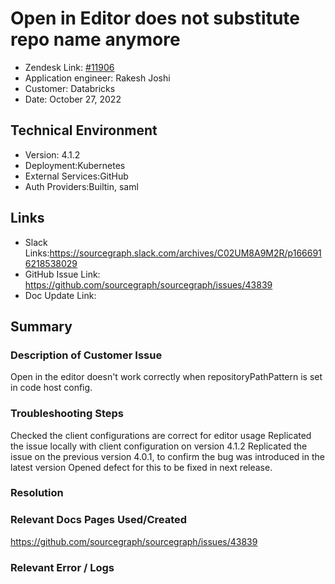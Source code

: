 
# Open in Editor does not substitute repo name anymore <!-- Ticket Title  Hint: include keywords to make it searchable -->

- Zendesk Link: [#11906](https://sourcegraph.zendesk.com/agent/tickets/11906)
- Application engineer: Rakesh Joshi
- Customer: Databricks <!-- Redact if this contains personally identifying information -->
- Date: October 27, 2022

<!-- Data populated from integration, speak to Ben Gordon or Michael Bali if not working -->
<!-- During Internal team trial, fill missing data manually (we are waiting for all data to sync) -->

## Technical Environment
- Version: ​4.1.2
- Deployment:Kubernetes
- External Services:GitHub
- Auth Providers:Builtin, saml


## Links
<!-- Data for application engineer manual entry -->
- Slack Links:https://sourcegraph.slack.com/archives/C02UM8A9M2R/p1666916218538029
- GitHub Issue Link:
https://github.com/sourcegraph/sourcegraph/issues/43839
- Doc Update Link:

## Summary
### Description of Customer Issue
Open in the editor doesn't work correctly when repositoryPathPattern is set in code host config.

### Troubleshooting Steps
Checked the client configurations are correct for editor usage
Replicated the issue locally with client configuration on version 4.1.2
Replicated the issue on the previous version 4.0.1, to confirm the bug was introduced in the latest version
Opened defect for this to be fixed in next release.





### Resolution

### Relevant Docs Pages Used/Created
https://github.com/sourcegraph/sourcegraph/issues/43839

### Relevant Error / Logs
<!-- Please redact keys, tokens, and personal identifying information -->


<!-- Once complete, upload a copy to https://github.com/sourcegraph/support-tools-internal/tree/main/resolved-tickets as a .md file -->
<!-- Name the file 11906.md -->
